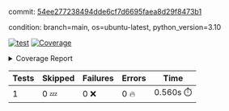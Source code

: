 commit: [54ee277238494dde6cf7d6695faea8d29f8473b1](https://github.com/rcmdnk/python-template/tree/54ee277238494dde6cf7d6695faea8d29f8473b1)

condition: branch=main, os=ubuntu-latest, python_version=3.10

[![test](https://github.com/rcmdnk/python-template/actions/workflows/test.yml/badge.svg)](https://github.com/rcmdnk/python-template/actions/runs/4288850068)
<a href="https://github.com/rcmdnk/python-template/blob/54ee277238494dde6cf7d6695faea8d29f8473b1/README.md"><img alt="Coverage" src="https://img.shields.io/badge/Coverage-100%25-brightgreen.svg" /></a><details><summary>Coverage Report </summary><table><tr><th>File</th><th>Stmts</th><th>Miss</th><th>Cover</th></tr><tbody><tr><td><b>TOTAL</b></td><td><b>1</b></td><td><b>0</b></td><td><b>100%</b></td></tr></tbody></table></details>

| Tests | Skipped | Failures | Errors | Time |
| ----- | ------- | -------- | -------- | ------------------ |
| 1 | 0 :zzz: | 0 :x: | 0 :fire: | 0.560s :stopwatch: |

